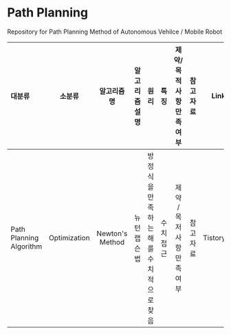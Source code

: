# Path Planning
Repository for Path Planning Method of Autonomous Vehilce / Mobile Robot


| 대분류 | 소분류 | 알고리즘 명 | 알고리즘 설명 | 원리 | 특징 | 제약/목적사항 만족여부 | 참고 자료 | Link |
|:---------|:--------:|:--------:|:--------:|:--------:|:--------:|:--------:|:--------:|---------:|
| Path Planning Algorithm | Optimization | Newton's Method | 뉴턴 랩슨 법 | 방정식을 만족하는 해를 수치적으로 찾음 | 수치 접근 | 제약 / 목저사항 만족 여부 | 참고 자료 | Tistory |

